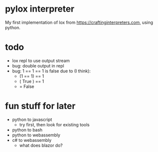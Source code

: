 # pylox interpreter

My first implementation of lox from https://craftinginterpreters.com,
using python.

# todo

- lox repl to use output stream
- bug: double output in repl
- bug: 1 == 1 == 1 is false due to (I think):
    - (1 == 1) == 1
    - ( True ) == 1
    - = False

# fun stuff for later

- python to javascript
    - try first, then look for existing tools
- python to bash
- python to webassembly
- c# to webassembly
    - what does blazor do?